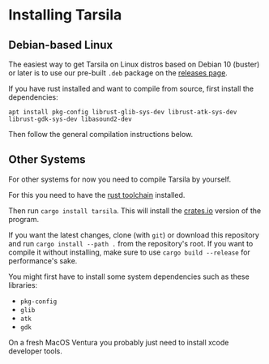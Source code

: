 # Installing Tarsila

## Debian-based Linux

The easiest way to get Tarsila on Linux distros based on Debian 10 (buster)
or later is to use our pre-built `.deb` package on the
[releases page](https://github.com/yds12/tarsila/releases/tag/0.1.0).

If you have rust installed and want to compile from source, first install the
dependencies:

```
apt install pkg-config librust-glib-sys-dev librust-atk-sys-dev librust-gdk-sys-dev libasound2-dev
```

Then follow the general compilation instructions below.

## Other Systems

For other systems for now you need to compile Tarsila by yourself.

For this you need to have the
[rust toolchain](https://www.rust-lang.org/tools/install) installed.

Then run `cargo install tarsila`. This will install the
[crates.io](https://crates.io/crates/tarsila) version of the program.

If you want the latest changes, clone (with `git`) or download this repository
and run `cargo install --path .` from the repository's root. If you want to
compile it without installing, make sure to use `cargo build --release` for
performance's sake.

You might first have to install some system dependencies such as these
libraries:

* `pkg-config`
* `glib`
* `atk`
* `gdk`

On a fresh MacOS Ventura you probably just need to install xcode developer tools.

